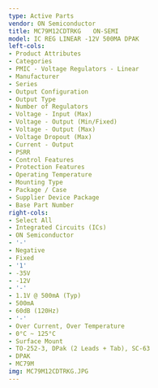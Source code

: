```yaml
---
type: Active Parts
vendor: ON Semiconductor
title: MC79M12CDTRKG　　ON-SEMI
model: IC REG LINEAR -12V 500MA DPAK
left-cols:
- Product Attributes
- Categories
- PMIC - Voltage Regulators - Linear
- Manufacturer
- Series
- Output Configuration
- Output Type
- Number of Regulators
- Voltage - Input (Max)
- Voltage - Output (Min/Fixed)
- Voltage - Output (Max)
- Voltage Dropout (Max)
- Current - Output
- PSRR
- Control Features
- Protection Features
- Operating Temperature
- Mounting Type
- Package / Case
- Supplier Device Package
- Base Part Number
right-cols:
- Select All
- Integrated Circuits (ICs)
- ON Semiconductor
- '-'
- Negative
- Fixed
- '1'
- -35V
- -12V
- '-'
- 1.1V @ 500mA (Typ)
- 500mA
- 60dB (120Hz)
- '-'
- Over Current, Over Temperature
- 0°C ~ 125°C
- Surface Mount
- TO-252-3, DPak (2 Leads + Tab), SC-63
- DPAK
- MC79M
img: MC79M12CDTRKG.JPG
---
```

